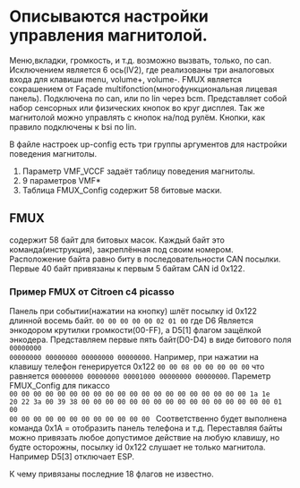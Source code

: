 # Описываются настройки управления магнитолой.
Меню,вкладки, громкость, и т.д. возможно вызвать, только, по can. Исключением является 6 ось(IV2), где реализованы три аналоговых входа для клавиши menu, volume+, volume-.
FMUX является сокрашением от Façade multifonction(многофункциональная лицевая панель). Подключена по can, или по lin через bcm. Представляет собой набор сенсорных или физических кнопок во круг дисплея.
Так же магнитолой можно управлять с кнопок на/под рулём. Кнопки, как правило подключены к bsi по lin.

В файле настроек up-config есть три группы аргументов для настройки поведения магнитолы.
1) Параметр VMF_VCCF задаёт таблицу поведения магнитолы.
2) 9 параметров VMF* 
3) Таблица FMUX_Config содержит 58 битовые маски.

## FMUX
содержит 58 байт для битовых масок. Каждый байт это команда(инструкция), закреплённая под своим номером. Расположение байта равно биту в последовательности CAN посылки.
Первые 40 байт привязаны к первым 5 байтам CAN id 0x122.

### Пример FMUX от Citroen с4 picasso
Панель при событии(нажатии на кнопку) шлёт посылку id 0x122 длинной восемь байт.
<code>00 00 00 00 00 02 01 00</code>
где D6 Является энкодором крутилки громкости(00-FF), а D5[1] флагом защёлкой энкодера.
Представляем первые пять байт(D0-D4) в виде битового поля <code>00000000 00000000 00000000 00000000 00000000</code>.
Например, при нажатии на клавишу телефон генерируется 0x122 <code>00 00 08 00 00 00 00 00</code> что равняется <code>00000000 00000000 00001000 00000000 00000000</code>.
Пареметр FMUX_Config для пикассо  
<code>00 00 00 00 00 00 00 00 00 00 00 00 00 00 00 00 
00 00 00 00 1a 1e 20 22 3a 00 39 38 00 00 00 00 
00 00 00 00 00 00 00 00 00 00 00 00 01 00 00 00 
00 00 00 00 00 00 00 00 00 00 </code>
Соответственно будет выполнена команда 0x1A = отобразить панель телефона и т.д.
Переставляя байты можно привязать любое допустимое действие на любую клавишу, но будте осторожны, посылку id 0x122 слушает не только магнитола. Например D5[3] отключает ESP. 

К чему привязаны последние 18 флагов не известно.
